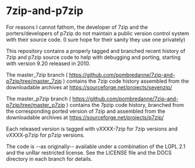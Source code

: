 7zip-and-p7zip
==============

For reasons I cannot fathom, the developer of 7zip and the porters/developers of p7zip do not maintain a public version control system with their source code. (I sure hope for their sanity they use one privately)

This repository contains a properly tagged and branched recent history of 7zip and p7zip source code to help with debugging and porting, starting with version 9.20 released in 2010.

The master_7zip branch ( https://github.com/pombredanne/7zip-and-p7zip/tree/master_7zip ) contains the 7zip code history assembled from the downloadable archives at https://sourceforge.net/projects/sevenzip/

The master_p7zip branch ( https://github.com/pombredanne/7zip-and-p7zip/tree/master_p7zip ) contains the 7pzip code history, branched from the corresponding ported version of 7zip and assembled from the  downloadable archives at https://sourceforge.net/projects/p7zip/

Each released version is tagged with vXXXX-7zip for 7zip versions and vXXXX-p7zip for p7zip versions.

The code is --as originally-- available under a combination of the LGPL 2.1 and the unRar restricted license. See the LICENSE file  and the DOCS directory in each branch for details.
